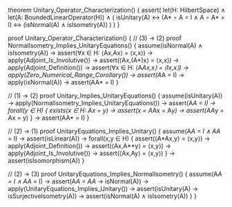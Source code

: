 theorem Unitary_Operator_Characterization() {
  assert(
    let(H: HilbertSpace) ∧
    let(A: BoundedLinearOperator(H)) ∧
    (
      isUnitary(A) ↔
      (A* ∘ A = I ∧ A ∘ A* = I) ↔
      (isNormal(A) ∧ isIsometry(A))
    )
  )
}

proof Unitary_Operator_Characterization() {
  // (3) → (2)
  proof NormalIsometry_Implies_UnitaryEquations() {
    assume(isNormal(A) ∧ isIsometry(A)) →
    assert(∀x ∈ H: ⟨Ax,Ax⟩ = ⟨x,x⟩) →
    apply(Adjoint_Is_Involutive()) →
    assert(⟨Ax,(A*)x⟩ = ⟨x,x⟩) →
    apply(Adjoint_Definition()) →
    assert(∀x ∈ H: ⟨A*Ax,x⟩ = ⟨Ix,x⟩) →
    apply(Zero_Numerical_Range_Corollary()) →
    assert(A*A = I) →
    apply(isNormal(A)) →
    assert(AA* = I)
  }

  // (1) → (2)
  proof Unitary_Implies_UnitaryEquations() {
    assume(isUnitary(A)) →
    apply(NormalIsometry_Implies_UnitaryEquations()) →
    assert(A*A = I) →
    forall(y ∈ H) {
      exists(x ∈ H: Ax = y) →
      assert(x = A*Ax = A*y) →
      assert(AA*y = Ax = y)
    } →
    assert(AA* = I)
  }

  // (2) → (1)
  proof UnitaryEquations_Implies_Unitary() {
    assume(A*A = I ∧ AA* = I) →
    assert(isLinear(A)) →
    forall(x,y ∈ H) {
      assert(⟨A*Ax,y⟩ = ⟨x,y⟩) →
      apply(Adjoint_Definition()) →
      assert(⟨Ax,A**y⟩ = ⟨x,y⟩) →
      apply(Adjoint_Is_Involutive()) →
      assert(⟨Ax,Ay⟩ = ⟨x,y⟩)
    } →
    assert(isIsomorphism(A))
  }

  // (2) → (3)
  proof UnitaryEquations_Implies_NormalIsometry() {
    assume(A*A = I ∧ AA* = I) →
    assert(A*A = AA* → isNormal(A)) →
    apply(UnitaryEquations_Implies_Unitary()) →
    assert(isUnitary(A) → isSurjectiveIsometry(A)) →
    assert(isNormal(A) ∧ isIsometry(A))
  }
}